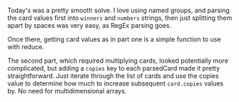 Today's was a pretty smooth solve. I love using named groups, and parsing the
card values first into `winners` and `numbers` strings, then just splitting them
apart by spaces was very easy, as RegEx parsing goes.

Once there, getting card values as in part one is a simple function to use with
reduce.

The second part, which required multiplying cards, looked potentially more
complicated, but adding a `copies` key to each parsedCard made it pretty
straightforward. Just iterate through the list of cards and use the copies value
to determine how much to increase subsequent `card.copies` values by. No need
for multidimensional arrays.
